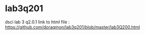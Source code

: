 # lab3q201
dsci lab 3 q2.0.1
link to html file : https://github.com/doraqmon/lab3q201/blob/master/lab3Q200.html
